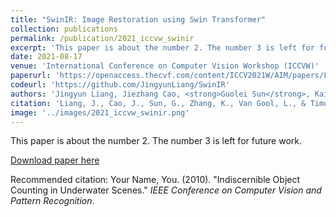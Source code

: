 ```yaml
---
title: "SwinIR: Image Restoration using Swin Transformer"
collection: publications
permalink: /publication/2021_iccvw_swinir
excerpt: 'This paper is about the number 2. The number 3 is left for future work.'
date: 2021-08-17
venue: 'International Conference on Computer Vision Workshop (ICCVW)'
paperurl: 'https://openaccess.thecvf.com/content/ICCV2021W/AIM/papers/Liang_SwinIR_Image_Restoration_Using_Swin_Transformer_ICCVW_2021_paper.pdf'
codeurl: 'https://github.com/JingyunLiang/SwinIR'
authors: 'Jingyun Liang, Jiezhang Cao, <strong>Guolei Sun</strong>, Kai Zhang, Luc Van Gool, Radu Timofte'
citation: 'Liang, J., Cao, J., Sun, G., Zhang, K., Van Gool, L., & Timofte, R. (2021). Swinir: Image restoration using swin transformer. In <i>ICCVW</i>.'
image: '../images/2021_iccvw_swinir.png'
---
```

This paper is about the number 2. The number 3 is left for future work.

[Download paper here](https://openaccess.thecvf.com/content/CVPR2023/papers/Sun_Indiscernible_Object_Counting_in_Underwater_Scenes_CVPR_2023_paper.pdf)

Recommended citation: Your Name, You. (2010). "Indiscernible Object Counting in Underwater Scenes." <i>IEEE Conference on Computer Vision and Pattern Recognition</i>.
